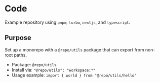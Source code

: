 # Code

Example repository using `pnpm`, `turbo`, `nextjs`, and `typescript`.

## Purpose

Set up a monorepo with a `@repo/utils` package that can export from non-root paths.

- Package: `@repo/utils`
- Install via: `"@repo/utils": "workspace:*"`
- Usage example: `import { world } from "@repo/utils/hello"`
